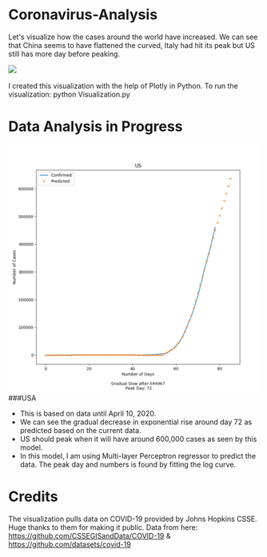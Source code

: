 # Coronavirus-Analysis

Let's visualize how the cases around the world have increased. We can see that China seems to have flattened the curved, Italy had hit its peak 
but US still has more day before peaking. 

![](vis.gif)

I created this visualization with the help of Plotly in Python.
To run the visualization: python Visualization.py

# Data Analysis in Progress


![](US.png) 
###USA
* This is based on data until April 10, 2020.
* We can see the gradual decrease in exponential rise around day 72 as predicted based on the current data.
* US should peak when it will have around 600,000 cases as seen by this model. 
* In this model, I am using Multi-layer Perceptron regressor to predict the data. The peak day and numbers is found by fitting the log curve.

# Credits

The visualization pulls data on COVID-19 provided by Johns Hopkins CSSE. Huge thanks to them for making it public. 
Data from here: https://github.com/CSSEGISandData/COVID-19 & https://github.com/datasets/covid-19
